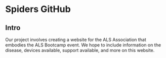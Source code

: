 # Spiders GitHub
## Intro
Our project involves creating a website for the ALS Association that embodies the ALS Bootcamp event. We hope to include information on the disease, devices available, support available, and more on this website. 
